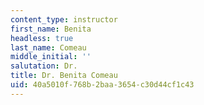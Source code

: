 ```yaml
---
content_type: instructor
first_name: Benita
headless: true
last_name: Comeau
middle_initial: ''
salutation: Dr.
title: Dr. Benita Comeau
uid: 40a5010f-768b-2baa-3654-c30d44cf1c43
---
```


